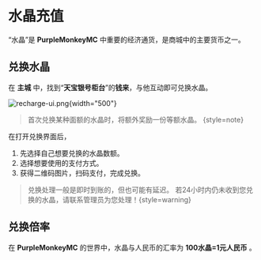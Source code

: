 # 水晶充值

“水晶”是 **PurpleMonkeyMC** 中重要的经济通货，是商城中的主要货币之一。

## 兑换水晶

在 **主城** 中，找到“**天宝银号柜台**”的**钱来**，与他互动即可兑换水晶。

![recharge-ui.png](recharge-ui.png){width="500"}

> 首次兑换某种面额的水晶时，将额外奖励一份等额水晶。 {style=note}

在打开兑换界面后，
1. 先选择自己想要兑换的水晶数额。
2. 选择想要使用的支付方式。
3. 获得二维码图片，扫码支付，完成兑换。

> 兑换处理一般是即时到账的，但也可能有延迟。
> 若24小时内仍未收到您兑换的水晶，请联系管理员为您处理！{style=warning}

## 兑换倍率

在 **PurpleMonkeyMC** 的世界中，水晶与人民币的汇率为 **100水晶=1元人民币** 。

